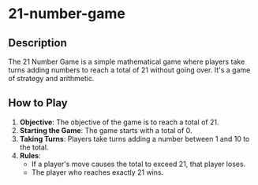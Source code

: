 # 21-number-game
## Description
The 21 Number Game is a simple mathematical game where players take turns adding numbers to reach a total of 21 without going over. It's a game of strategy and arithmetic.

## How to Play
1. **Objective**: The objective of the game is to reach a total of 21.
2. **Starting the Game**: The game starts with a total of 0.
3. **Taking Turns**: Players take turns adding a number between 1 and 10 to the total.
4. **Rules**:
   - If a player's move causes the total to exceed 21, that player loses.
   - The player who reaches exactly 21 wins.
